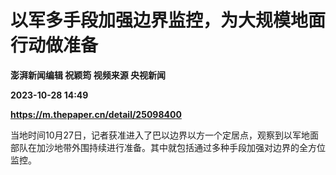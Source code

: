 # 以军多手段加强边界监控，为大规模地面行动做准备
**澎湃新闻编辑 祝颖筠 视频来源 央视新闻**

**2023-10-28 14:49**

**https://m.thepaper.cn/detail/25098400**

当地时间10月27日，记者获准进入了巴以边界以方一个定居点，观察到以军地面部队在加沙地带外围持续进行准备。其中就包括通过多种手段加强对边界的全方位监控。